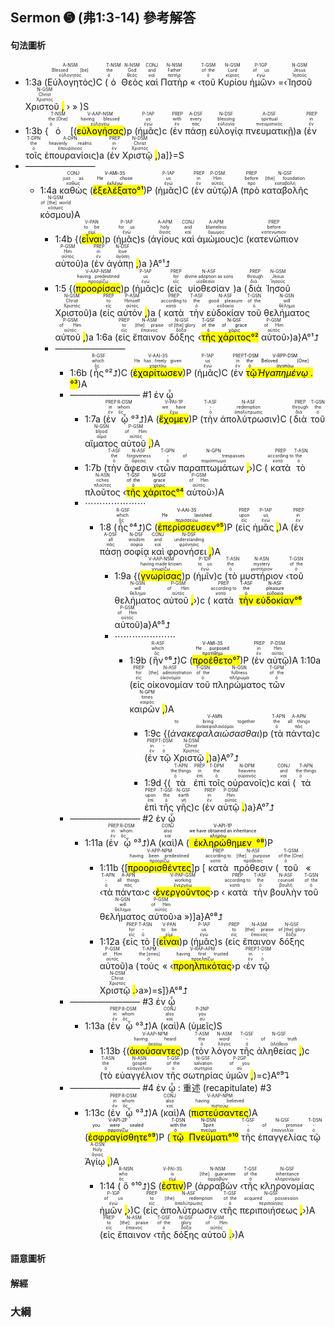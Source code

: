 ## Sermon ➎ (弗1:3-14) 參考解答

#### 句法圖析

- 1:3a (<RUBY><ruby><ruby>Εὐλογητὸς<rt>εὐλογητός</rt></ruby><rt>Blessed [be]</rt></ruby><rt>A-NSM</rt></RUBY>)C (<RUBY><ruby><ruby>ὁ<rt>ὁ</rt></ruby><rt>the</rt></ruby><rt>T-NSM</rt></RUBY> <RUBY><ruby><ruby>Θεὸς<rt>θεός</rt></ruby><rt>God</rt></ruby><rt>N-NSM</rt></RUBY> <RUBY><ruby><ruby>καὶ<rt>καί</rt></ruby><rt>and</rt></ruby><rt>CONJ</rt></RUBY> <RUBY><ruby><ruby>Πατὴρ<rt>πατήρ</rt></ruby><rt>Father</rt></ruby><rt>N-NSM</rt></RUBY> « ‹<RUBY><ruby><ruby>τοῦ<rt>ὁ</rt></ruby><rt>of the</rt></ruby><rt>T-GSM</rt></RUBY> <RUBY><ruby><ruby>Κυρίου<rt>κύριος</rt></ruby><rt>Lord</rt></ruby><rt>N-GSM</rt></RUBY> <RUBY><ruby><ruby>ἡμῶν<rt>ἐγώ</rt></ruby><rt>of us</rt></ruby><rt>P-1GP</rt></RUBY>› =‹<RUBY><ruby><ruby>Ἰησοῦ<rt>Ἰησοῦς</rt></ruby><rt>Jesus</rt></ruby><rt>N-GSM</rt></RUBY> <RUBY><ruby><ruby>Χριστοῦ <mark class='punctuation'>,</mark><rt>Χριστός</rt></ruby><rt>Christ</rt></ruby><rt>N-GSM</rt></RUBY> › » )S
- 1:3b {<RUBY><ruby><ruby>ὁ<rt>ὁ</rt></ruby><rt>the [One]</rt></ruby><rt>T-NSM</rt></RUBY> [(<RUBY><ruby><ruby><mark class='ptc'>εὐλογήσας</mark><rt>εὐλογέω</rt></ruby><rt>having blessed</rt></ruby><rt>V-AAP-NSM</rt></RUBY>)p (<RUBY><ruby><ruby>ἡμᾶς<rt>ἐγώ</rt></ruby><rt>us</rt></ruby><rt>P-1AP</rt></RUBY>)c (<RUBY><ruby><ruby>ἐν<rt>ἐν</rt></ruby><rt>with</rt></ruby><rt>PREP</rt></RUBY> <RUBY><ruby><ruby>πάσῃ<rt>πᾶς</rt></ruby><rt>every</rt></ruby><rt>A-DSF</rt></RUBY> <RUBY><ruby><ruby>εὐλογίᾳ<rt>εὐλογία</rt></ruby><rt>blessing</rt></ruby><rt>N-DSF</rt></RUBY> <RUBY><ruby><ruby>πνευματικῇ<rt>πνευματικός</rt></ruby><rt>spiritual</rt></ruby><rt>A-DSF</rt></RUBY>)a (<RUBY><ruby><ruby>ἐν<rt>ἐν</rt></ruby><rt>in</rt></ruby><rt>PREP</rt></RUBY> <RUBY><ruby><ruby>τοῖς<rt>ὁ</rt></ruby><rt>the</rt></ruby><rt>T-DPN</rt></RUBY> <RUBY><ruby><ruby>ἐπουρανίοις<rt>ἐπουράνιος</rt></ruby><rt>heavenly realms</rt></ruby><rt>A-DPN</rt></RUBY>)a (<RUBY><ruby><ruby>ἐν<rt>ἐν</rt></ruby><rt>in</rt></ruby><rt>PREP</rt></RUBY> <RUBY><ruby><ruby>Χριστῷ <mark class='punctuation'>,</mark><rt>Χριστός</rt></ruby><rt>Christ</rt></ruby><rt>N-DSM</rt></RUBY>)a]}=S
- ————————
	- 1:4a <RUBY><ruby><ruby>καθὼς<rt>καθώς</rt></ruby><rt>just as</rt></ruby><rt>CONJ</rt></RUBY> (<mark><RUBY><ruby><ruby><mark class='verb'>ἐξελέξατο</mark><rt>ἐκλέγω</rt></ruby><rt>He chose</rt></ruby><rt>V-AMI-3S</rt></RUBY>°¹</mark>)P (<RUBY><ruby><ruby>ἡμᾶς<rt>ἐγώ</rt></ruby><rt>us</rt></ruby><rt>P-1AP</rt></RUBY>)C (<RUBY><ruby><ruby>ἐν<rt>ἐν</rt></ruby><rt>in</rt></ruby><rt>PREP</rt></RUBY> <RUBY><ruby><ruby>αὐτῷ<rt>αὐτός</rt></ruby><rt>Him</rt></ruby><rt>P-DSM</rt></RUBY>)A (<RUBY><ruby><ruby>πρὸ<rt>πρό</rt></ruby><rt>before</rt></ruby><rt>PREP</rt></RUBY> <RUBY><ruby><ruby>καταβολῆς<rt>καταβολή</rt></ruby><rt>[the] foundation</rt></ruby><rt>N-GSF</rt></RUBY> <RUBY><ruby><ruby>κόσμου<rt>κόσμος</rt></ruby><rt>of [the] world</rt></ruby><rt>N-GSM</rt></RUBY>)A
		- 1:4b {(<RUBY><ruby><ruby><mark class='ptc'>εἶναι</mark><rt>εἰμί</rt></ruby><rt>to be</rt></ruby><rt>V-PAN</rt></RUBY>)p (<RUBY><ruby><ruby>ἡμᾶς<rt>ἐγώ</rt></ruby><rt>for us</rt></ruby><rt>P-1AP</rt></RUBY>)s (<RUBY><ruby><ruby>ἁγίους<rt>ἅγιος</rt></ruby><rt>holy</rt></ruby><rt>A-APM</rt></RUBY> <RUBY><ruby><ruby>καὶ<rt>καί</rt></ruby><rt>and</rt></ruby><rt>CONJ</rt></RUBY> <RUBY><ruby><ruby>ἀμώμους<rt>ἄμωμος</rt></ruby><rt>blameless</rt></ruby><rt>A-APM</rt></RUBY>)c (<RUBY><ruby><ruby>κατενώπιον<rt>κατενώπιον</rt></ruby><rt>before</rt></ruby><rt>PREP</rt></RUBY> <RUBY><ruby><ruby>αὐτοῦ<rt>αὐτός</rt></ruby><rt>Him</rt></ruby><rt>P-GSM</rt></RUBY>)a (<RUBY><ruby><ruby>ἐν<rt>ἐν</rt></ruby><rt>in</rt></ruby><rt>PREP</rt></RUBY> <RUBY><ruby><ruby>ἀγάπῃ <mark class='punctuation'>,</mark><rt>ἀγάπη</rt></ruby><rt>love</rt></ruby><rt>N-DSF</rt></RUBY>)a }A°¹⮥
		- 1:5 {(<RUBY><ruby><ruby><mark class='ptc'>προορίσας</mark><rt>προορίζω</rt></ruby><rt>having predestined</rt></ruby><rt>V-AAP-NSM</rt></RUBY>)p (<RUBY><ruby><ruby>ἡμᾶς<rt>ἐγώ</rt></ruby><rt>us</rt></ruby><rt>P-1AP</rt></RUBY>)c (<RUBY><ruby><ruby>εἰς<rt>εἰς</rt></ruby><rt>for</rt></ruby><rt>PREP</rt></RUBY> <RUBY><ruby><ruby>υἱοθεσίαν<rt>υἱοθεσία</rt></ruby><rt>divine adoption as sons</rt></ruby><rt>N-ASF</rt></RUBY>)a (<RUBY><ruby><ruby>διὰ<rt>διά</rt></ruby><rt>through</rt></ruby><rt>PREP</rt></RUBY> <RUBY><ruby><ruby>Ἰησοῦ<rt>Ἰησοῦς</rt></ruby><rt>Jesus</rt></ruby><rt>N-GSM</rt></RUBY> <RUBY><ruby><ruby>Χριστοῦ<rt>Χριστός</rt></ruby><rt>Christ</rt></ruby><rt>N-GSM</rt></RUBY>)a (<RUBY><ruby><ruby>εἰς<rt>εἰς</rt></ruby><rt>to</rt></ruby><rt>PREP</rt></RUBY> <RUBY><ruby><ruby>αὐτόν <mark class='punctuation'>,</mark><rt>αὐτός</rt></ruby><rt>Himself</rt></ruby><rt>P-ASM</rt></RUBY>)a (<RUBY><ruby><ruby>κατὰ<rt>κατά</rt></ruby><rt>according to</rt></ruby><rt>PREP</rt></RUBY> <RUBY><ruby><ruby>τὴν<rt>ὁ</rt></ruby><rt>the</rt></ruby><rt>T-ASF</rt></RUBY> <RUBY><ruby><ruby>εὐδοκίαν<rt>εὐδοκία</rt></ruby><rt>good pleasure</rt></ruby><rt>N-ASF</rt></RUBY> <RUBY><ruby><ruby>τοῦ<rt>ὁ</rt></ruby><rt>of the</rt></ruby><rt>T-GSN</rt></RUBY> <RUBY><ruby><ruby>θελήματος<rt>θέλημα</rt></ruby><rt>will</rt></ruby><rt>N-GSN</rt></RUBY> <RUBY><ruby><ruby>αὐτοῦ <mark class='punctuation'>,</mark><rt>αὐτός</rt></ruby><rt>of Him</rt></ruby><rt>P-GSM</rt></RUBY>)a 1:6a (<RUBY><ruby><ruby>εἰς<rt>εἰς</rt></ruby><rt>to</rt></ruby><rt>PREP</rt></RUBY> <RUBY><ruby><ruby>ἔπαινον<rt>ἔπαινος</rt></ruby><rt>[the] praise</rt></ruby><rt>N-ASM</rt></RUBY> <RUBY><ruby><ruby>δόξης<rt>δόξα</rt></ruby><rt>of [the] glory</rt></ruby><rt>N-GSF</rt></RUBY> ‹<mark><RUBY><ruby><ruby>τῆς<rt>ὁ</rt></ruby><rt>of the</rt></ruby><rt>T-GSF</rt></RUBY> <RUBY><ruby><ruby>χάριτος<rt>χάρις</rt></ruby><rt>of grace</rt></ruby><rt>N-GSF</rt></RUBY>°²</mark> <RUBY><ruby><ruby>αὐτοῦ<rt>αὐτός</rt></ruby><rt>of Him</rt></ruby><rt>P-GSM</rt></RUBY>›)a}A°¹⮥
		- ————————
			- 1:6b (<RUBY><ruby><ruby>ἧς<rt>ὅς</rt></ruby><rt>which</rt></ruby><rt>R-GSF</rt></RUBY>°²⮥)C (<RUBY><ruby><ruby><mark class='verb'>ἐχαρίτωσεν</mark><rt>χαριτόω</rt></ruby><rt>He has freely given</rt></ruby><rt>V-AAI-3S</rt></RUBY>)P (<RUBY><ruby><ruby>ἡμᾶς<rt>ἐγώ</rt></ruby><rt>us</rt></ruby><rt>P-1AP</rt></RUBY>)C (<RUBY><ruby><ruby>ἐν<rt>ἐν</rt></ruby><rt>in</rt></ruby><rt>PREP</rt></RUBY> <mark><RUBY><ruby><ruby>τῷ<rt>ὁ</rt></ruby><rt>the</rt></ruby><rt>T-DSM</rt></RUBY> <RUBY><ruby><ruby><em>Ἠγαπημένῳ <mark class='punctuation'>.</mark></em><rt>ἀγαπάω</rt></ruby><rt>Beloved [One]</rt></ruby><rt>V-RPP-DSM</rt></RUBY>°³</mark>)A
			- ———————— #1 ἐν ᾧ
				- 1:7a (<RUBY><ruby><ruby>ἐν<rt>ἐν</rt></ruby><rt>in</rt></ruby><rt>PREP</rt></RUBY> <RUBY><ruby><ruby>ᾧ<rt>ὅς</rt></ruby><rt>whom</rt></ruby><rt>R-DSM</rt></RUBY>°³⮥)A (<RUBY><ruby><ruby><mark class='verb'>ἔχομεν</mark><rt>ἔχω</rt></ruby><rt>we have</rt></ruby><rt>V-PAI-1P</rt></RUBY>)P (<RUBY><ruby><ruby>τὴν<rt>ὁ</rt></ruby><rt>-</rt></ruby><rt>T-ASF</rt></RUBY> <RUBY><ruby><ruby>ἀπολύτρωσιν<rt>ἀπολύτρωσις</rt></ruby><rt>redemption</rt></ruby><rt>N-ASF</rt></RUBY>)C (<RUBY><ruby><ruby>διὰ<rt>διά</rt></ruby><rt>through</rt></ruby><rt>PREP</rt></RUBY> <RUBY><ruby><ruby>τοῦ<rt>ὁ</rt></ruby><rt>the</rt></ruby><rt>T-GSN</rt></RUBY> <RUBY><ruby><ruby>αἵματος<rt>αἷμα</rt></ruby><rt>blood</rt></ruby><rt>N-GSN</rt></RUBY> <RUBY><ruby><ruby>αὐτοῦ <mark class='punctuation'>,</mark><rt>αὐτός</rt></ruby><rt>of Him</rt></ruby><rt>P-GSM</rt></RUBY>)A 
				- 1:7b (<RUBY><ruby><ruby>τὴν<rt>ὁ</rt></ruby><rt>the</rt></ruby><rt>T-ASF</rt></RUBY> <RUBY><ruby><ruby>ἄφεσιν<rt>ἄφεσις</rt></ruby><rt>forgiveness</rt></ruby><rt>N-ASF</rt></RUBY> ‹<RUBY><ruby><ruby>τῶν<rt>ὁ</rt></ruby><rt>-</rt></ruby><rt>T-GPN</rt></RUBY> <RUBY><ruby><ruby>παραπτωμάτων <mark class='punctuation'>,</mark><rt>παράπτωμα</rt></ruby><rt>of trespasses</rt></ruby><rt>N-GPN</rt></RUBY>›)C (<RUBY><ruby><ruby>κατὰ<rt>κατά</rt></ruby><rt>according to</rt></ruby><rt>PREP</rt></RUBY> <RUBY><ruby><ruby>τὸ<rt>ὁ</rt></ruby><rt>the</rt></ruby><rt>T-ASN</rt></RUBY> <RUBY><ruby><ruby>πλοῦτος<rt>πλοῦτος</rt></ruby><rt>riches</rt></ruby><rt>N-ASN</rt></RUBY> ‹<mark><RUBY><ruby><ruby>τῆς<rt>ὁ</rt></ruby><rt>of the</rt></ruby><rt>T-GSF</rt></RUBY> <RUBY><ruby><ruby>χάριτος<rt>χάρις</rt></ruby><rt>grace</rt></ruby><rt>N-GSF</rt></RUBY>°⁴</mark> <RUBY><ruby><ruby>αὐτοῦ<rt>αὐτός</rt></ruby><rt>of Him</rt></ruby><rt>P-GSM</rt></RUBY>›)A
				- ⋯⋯⋯⋯⋯⋯⋯
					- 1:8 (<RUBY><ruby><ruby>ἧς<rt>ὅς</rt></ruby><rt>which</rt></ruby><rt>R-GSF</rt></RUBY>°⁴⮥)C (<mark><RUBY><ruby><ruby><mark class='verb'>ἐπερίσσευσεν</mark><rt>περισσεύω</rt></ruby><rt>He lavished</rt></ruby><rt>V-AAI-3S</rt></RUBY>°⁵</mark>)P (<RUBY><ruby><ruby>εἰς<rt>εἰς</rt></ruby><rt>upon</rt></ruby><rt>PREP</rt></RUBY> <RUBY><ruby><ruby>ἡμᾶς <mark class='punctuation'>,</mark><rt>ἐγώ</rt></ruby><rt>us</rt></ruby><rt>P-1AP</rt></RUBY>)A (<RUBY><ruby><ruby>ἐν<rt>ἐν</rt></ruby><rt>in</rt></ruby><rt>PREP</rt></RUBY> <RUBY><ruby><ruby>πάσῃ<rt>πᾶς</rt></ruby><rt>all</rt></ruby><rt>A-DSF</rt></RUBY> <RUBY><ruby><ruby>σοφίᾳ<rt>σοφία</rt></ruby><rt>wisdom</rt></ruby><rt>N-DSF</rt></RUBY> <RUBY><ruby><ruby>καὶ<rt>καί</rt></ruby><rt>and</rt></ruby><rt>CONJ</rt></RUBY> <RUBY><ruby><ruby>φρονήσει <mark class='punctuation'>,</mark><rt>φρόνησις</rt></ruby><rt>understanding</rt></ruby><rt>N-DSF</rt></RUBY>)A 
						- 1:9a {(<RUBY><ruby><ruby><mark class='ptc'>γνωρίσας</mark><rt>γνωρίζω</rt></ruby><rt>having made known</rt></ruby><rt>V-AAP-NSM</rt></RUBY>)p (<RUBY><ruby><ruby>ἡμῖν<rt>ἐγώ</rt></ruby><rt>to us</rt></ruby><rt>P-1DP</rt></RUBY>)c (<RUBY><ruby><ruby>τὸ<rt>ὁ</rt></ruby><rt>the</rt></ruby><rt>T-ASN</rt></RUBY> <RUBY><ruby><ruby>μυστήριον<rt>μυστήριον</rt></ruby><rt>mystery</rt></ruby><rt>N-ASN</rt></RUBY> ‹<RUBY><ruby><ruby>τοῦ<rt>ὁ</rt></ruby><rt>of the</rt></ruby><rt>T-GSN</rt></RUBY> <RUBY><ruby><ruby>θελήματος<rt>θέλημα</rt></ruby><rt>will</rt></ruby><rt>N-GSN</rt></RUBY> <RUBY><ruby><ruby>αὐτοῦ <mark class='punctuation'>,</mark><rt>αὐτός</rt></ruby><rt>of Him</rt></ruby><rt>P-GSM</rt></RUBY>›)c (<RUBY><ruby><ruby>κατὰ<rt>κατά</rt></ruby><rt>according to</rt></ruby><rt>PREP</rt></RUBY> <mark><RUBY><ruby><ruby>τὴν<rt>ὁ</rt></ruby><rt>the</rt></ruby><rt>T-ASF</rt></RUBY> <RUBY><ruby><ruby>εὐδοκίαν<rt>εὐδοκία</rt></ruby><rt>pleasure</rt></ruby><rt>N-ASF</rt></RUBY>°⁶</mark> <RUBY><ruby><ruby>αὐτοῦ<rt>αὐτός</rt></ruby><rt>of Him</rt></ruby><rt>P-GSM</rt></RUBY>)a}A°⁵⮥ 
						- ⋯⋯⋯⋯⋯⋯⋯
							- 1:9b (<RUBY><ruby><ruby>ἣν<rt>ὅς</rt></ruby><rt>which</rt></ruby><rt>R-ASF</rt></RUBY>°⁶⮥)C (<mark><RUBY><ruby><ruby><mark class='verb'>προέθετο</mark><rt>προτίθημι</rt></ruby><rt>He purposed</rt></ruby><rt>V-AMI-3S</rt></RUBY>°⁷</mark>)P (<RUBY><ruby><ruby>ἐν<rt>ἐν</rt></ruby><rt>in</rt></ruby><rt>PREP</rt></RUBY> <RUBY><ruby><ruby>αὐτῷ<rt>αὐτός</rt></ruby><rt>Him</rt></ruby><rt>P-DSM</rt></RUBY>)A 1:10a (<RUBY><ruby><ruby>εἰς<rt>εἰς</rt></ruby><rt>for</rt></ruby><rt>PREP</rt></RUBY> <RUBY><ruby><ruby>οἰκονομίαν<rt>οἰκονομία</rt></ruby><rt>[the] administration</rt></ruby><rt>N-ASF</rt></RUBY> <RUBY><ruby><ruby>τοῦ<rt>ὁ</rt></ruby><rt>of the</rt></ruby><rt>T-GSN</rt></RUBY> <RUBY><ruby><ruby>πληρώματος<rt>πλήρωμα</rt></ruby><rt>fullness</rt></ruby><rt>N-GSN</rt></RUBY> <RUBY><ruby><ruby>τῶν<rt>ὁ</rt></ruby><rt>of the</rt></ruby><rt>T-GPM</rt></RUBY> <RUBY><ruby><ruby>καιρῶν <mark class='punctuation'>,</mark><rt>καιρός</rt></ruby><rt>times</rt></ruby><rt>N-GPM</rt></RUBY>)A 
								- 1:9c {(<RUBY><ruby><ruby><em>ἀνακεφαλαιώσασθαι</em><rt>ἀνακεφαλαιόομαι</rt></ruby><rt>to bring together</rt></ruby><rt>V-AMN</rt></RUBY>)p (<RUBY><ruby><ruby>τὰ<rt>ὁ</rt></ruby><rt>the</rt></ruby><rt>T-APN</rt></RUBY> <RUBY><ruby><ruby>πάντα<rt>πᾶς</rt></ruby><rt>all things</rt></ruby><rt>A-APN</rt></RUBY>)c (<RUBY><ruby><ruby>ἐν<rt>ἐν</rt></ruby><rt>in</rt></ruby><rt>PREP</rt></RUBY> <RUBY><ruby><ruby>τῷ<rt>ὁ</rt></ruby><rt>-</rt></ruby><rt>T-DSM</rt></RUBY> <RUBY><ruby><ruby>Χριστῷ <mark class='punctuation'>,</mark><rt>Χριστός</rt></ruby><rt>Christ</rt></ruby><rt>N-DSM</rt></RUBY>)a}A°⁷⮥
								- 1:9d {(<RUBY><ruby><ruby>τὰ<rt>ὁ</rt></ruby><rt>the things</rt></ruby><rt>T-APN</rt></RUBY> <RUBY><ruby><ruby>ἐπὶ<rt>ἐπί</rt></ruby><rt>in</rt></ruby><rt>PREP</rt></RUBY> <RUBY><ruby><ruby>τοῖς<rt>ὁ</rt></ruby><rt>the</rt></ruby><rt>T-DPM</rt></RUBY> <RUBY><ruby><ruby>οὐρανοῖς<rt>οὐρανός</rt></ruby><rt>heavens</rt></ruby><rt>N-DPM</rt></RUBY>)c <RUBY><ruby><ruby>καὶ<rt>καί</rt></ruby><rt>and</rt></ruby><rt>CONJ</rt></RUBY> (<RUBY><ruby><ruby>τὰ<rt>ὁ</rt></ruby><rt>the things</rt></ruby><rt>T-APN</rt></RUBY> <RUBY><ruby><ruby>ἐπὶ<rt>ἐπί</rt></ruby><rt>upon</rt></ruby><rt>PREP</rt></RUBY> <RUBY><ruby><ruby>τῆς<rt>ὁ</rt></ruby><rt>the</rt></ruby><rt>T-GSF</rt></RUBY> <RUBY><ruby><ruby>γῆς<rt>γῆ</rt></ruby><rt>earth</rt></ruby><rt>N-GSF</rt></RUBY>)c (<RUBY><ruby><ruby>ἐν<rt>ἐν</rt></ruby><rt>in</rt></ruby><rt>PREP</rt></RUBY> <RUBY><ruby><ruby>αὐτῷ <mark class='punctuation'>.</mark><rt>αὐτός</rt></ruby><rt>Him</rt></ruby><rt>P-DSM</rt></RUBY>)a}A°⁷⮥
			- ———————— #2 ἐν ᾧ
				- 1:11a (<RUBY><ruby><ruby>ἐν<rt>ἐν</rt></ruby><rt>in</rt></ruby><rt>PREP</rt></RUBY> <RUBY><ruby><ruby>ᾧ<rt>ὅς</rt></ruby><rt>whom</rt></ruby><rt>R-DSM</rt></RUBY>°³⮥)A (<RUBY><ruby><ruby>καὶ<rt>καί</rt></ruby><rt>also</rt></ruby><rt>CONJ</rt></RUBY>)A (<mark><RUBY><ruby><ruby><mark class='verb'>ἐκληρώθημεν</mark><rt>κληρόω</rt></ruby><rt>we have obtained an inheritance</rt></ruby><rt>V-API-1P</rt></RUBY>°⁸</mark>)P 
					- 1:11b {[<RUBY><ruby><ruby><mark class='ptc'>προορισθέντες</mark><rt>προορίζω</rt></ruby><rt>having been predestined</rt></ruby><rt>V-APP-NPM</rt></RUBY>]p [<RUBY><ruby><ruby>κατὰ<rt>κατά</rt></ruby><rt>according to</rt></ruby><rt>PREP</rt></RUBY> <RUBY><ruby><ruby>πρόθεσιν<rt>πρόθεσις</rt></ruby><rt>[the] purpose</rt></ruby><rt>N-ASF</rt></RUBY> (<RUBY><ruby><ruby>τοῦ<rt>ὁ</rt></ruby><rt>of the [One]</rt></ruby><rt>T-GSM</rt></RUBY> « ‹<RUBY><ruby><ruby>τὰ<rt>ὁ</rt></ruby><rt>-</rt></ruby><rt>T-APN</rt></RUBY> <RUBY><ruby><ruby>πάντα<rt>πᾶς</rt></ruby><rt>all things</rt></ruby><rt>A-APN</rt></RUBY>›c ‹<RUBY><ruby><ruby><mark class='ptc'>ἐνεργοῦντος</mark><rt>ἐνεργέω</rt></ruby><rt>working</rt></ruby><rt>V-PAP-GSM</rt></RUBY>›p ‹<RUBY><ruby><ruby>κατὰ<rt>κατά</rt></ruby><rt>according to</rt></ruby><rt>PREP</rt></RUBY> <RUBY><ruby><ruby>τὴν<rt>ὁ</rt></ruby><rt>the</rt></ruby><rt>T-ASF</rt></RUBY> <RUBY><ruby><ruby>βουλὴν<rt>βουλή</rt></ruby><rt>counsel</rt></ruby><rt>N-ASF</rt></RUBY> <RUBY><ruby><ruby>τοῦ<rt>ὁ</rt></ruby><rt>of the</rt></ruby><rt>T-GSN</rt></RUBY> <RUBY><ruby><ruby>θελήματος<rt>θέλημα</rt></ruby><rt>will</rt></ruby><rt>N-GSN</rt></RUBY> <RUBY><ruby><ruby>αὐτοῦ<rt>αὐτός</rt></ruby><rt>of Him</rt></ruby><rt>P-GSM</rt></RUBY>›a »)]a}A°⁸⮥
					- 1:12a {<RUBY><ruby><ruby>εἰς<rt>εἰς</rt></ruby><rt>for</rt></ruby><rt>PREP</rt></RUBY> <RUBY><ruby><ruby>τὸ<rt>ὁ</rt></ruby><rt>-</rt></ruby><rt>T-ASN</rt></RUBY> [(<RUBY><ruby><ruby><mark class='ptc'>εἶναι</mark><rt>εἰμί</rt></ruby><rt>to be</rt></ruby><rt>V-PAN</rt></RUBY>)p (<RUBY><ruby><ruby>ἡμᾶς<rt>ἐγώ</rt></ruby><rt>us</rt></ruby><rt>P-1AP</rt></RUBY>)s (<RUBY><ruby><ruby>εἰς<rt>εἰς</rt></ruby><rt>to</rt></ruby><rt>PREP</rt></RUBY> <RUBY><ruby><ruby>ἔπαινον<rt>ἔπαινος</rt></ruby><rt>[the] praise</rt></ruby><rt>N-ASM</rt></RUBY> <RUBY><ruby><ruby>δόξης<rt>δόξα</rt></ruby><rt>of [the] glory</rt></ruby><rt>N-GSF</rt></RUBY> <RUBY><ruby><ruby>αὐτοῦ<rt>αὐτός</rt></ruby><rt>of Him</rt></ruby><rt>P-GSM</rt></RUBY>)a (<RUBY><ruby><ruby>τοὺς<rt>ὁ</rt></ruby><rt>the [ones]</rt></ruby><rt>T-APM</rt></RUBY> « ‹<RUBY><ruby><ruby><mark class='ptc'>προηλπικότας</mark><rt>προελπίζω</rt></ruby><rt>having first trusted</rt></ruby><rt>V-RAP-APM</rt></RUBY>›p ‹<RUBY><ruby><ruby>ἐν<rt>ἐν</rt></ruby><rt>in</rt></ruby><rt>PREP</rt></RUBY> <RUBY><ruby><ruby>τῷ<rt>ὁ</rt></ruby><rt>-</rt></ruby><rt>T-DSM</rt></RUBY> <RUBY><ruby><ruby>Χριστῷ <mark class='punctuation'>.</mark><rt>Χριστός</rt></ruby><rt>Christ</rt></ruby><rt>N-DSM</rt></RUBY>›a»)=s]}A°⁸⮥
			- ———————— #3 ἐν ᾧ
				- 1:13a (<RUBY><ruby><ruby>ἐν<rt>ἐν</rt></ruby><rt>in</rt></ruby><rt>PREP</rt></RUBY> <RUBY><ruby><ruby>ᾧ<rt>ὅς</rt></ruby><rt>whom</rt></ruby><rt>R-DSM</rt></RUBY>°³⮥)A (<RUBY><ruby><ruby>καὶ<rt>καί</rt></ruby><rt>also</rt></ruby><rt>CONJ</rt></RUBY>)A (<RUBY><ruby><ruby>ὑμεῖς<rt>σύ</rt></ruby><rt>you</rt></ruby><rt>P-2NP</rt></RUBY>)S 
					- 1:13b {(<RUBY><ruby><ruby><mark class='ptc'>ἀκούσαντες</mark><rt>ἀκούω</rt></ruby><rt>having heard</rt></ruby><rt>V-AAP-NPM</rt></RUBY>)p (<RUBY><ruby><ruby>τὸν<rt>ὁ</rt></ruby><rt>the</rt></ruby><rt>T-ASM</rt></RUBY> <RUBY><ruby><ruby>λόγον<rt>λόγος</rt></ruby><rt>word</rt></ruby><rt>N-ASM</rt></RUBY> <RUBY><ruby><ruby>τῆς<rt>ὁ</rt></ruby><rt>-</rt></ruby><rt>T-GSF</rt></RUBY> <RUBY><ruby><ruby>ἀληθείας <mark class='punctuation'>,</mark><rt>ἀλήθεια</rt></ruby><rt>of truth</rt></ruby><rt>N-GSF</rt></RUBY>)c (<RUBY><ruby><ruby>τὸ<rt>ὁ</rt></ruby><rt>the</rt></ruby><rt>T-ASN</rt></RUBY> <RUBY><ruby><ruby>εὐαγγέλιον<rt>εὐαγγέλιον</rt></ruby><rt>gospel</rt></ruby><rt>N-ASN</rt></RUBY> <RUBY><ruby><ruby>τῆς<rt>ὁ</rt></ruby><rt>of the</rt></ruby><rt>T-GSF</rt></RUBY> <RUBY><ruby><ruby>σωτηρίας<rt>σωτηρία</rt></ruby><rt>salvation</rt></ruby><rt>N-GSF</rt></RUBY> <RUBY><ruby><ruby>ὑμῶν <mark class='punctuation'>,</mark><rt>σύ</rt></ruby><rt>of you</rt></ruby><rt>P-2GP</rt></RUBY>)=c}A°⁹⮧
			-  ———————— #4 ἐν ᾧ : 重述 (recapitulate) #3
				- 1:13c (<RUBY><ruby><ruby>ἐν<rt>ἐν</rt></ruby><rt>in</rt></ruby><rt>PREP</rt></RUBY> <RUBY><ruby><ruby>ᾧ<rt>ὅς</rt></ruby><rt>whom</rt></ruby><rt>R-DSM</rt></RUBY>°³⮥)A (<RUBY><ruby><ruby>καὶ<rt>καί</rt></ruby><rt>also</rt></ruby><rt>CONJ</rt></RUBY>)A (<RUBY><ruby><ruby><mark class='ptc'>πιστεύσαντες</mark><rt>πιστεύω</rt></ruby><rt>having believed</rt></ruby><rt>V-AAP-NPM</rt></RUBY>)A (<mark><RUBY><ruby><ruby><mark class='verb'>ἐσφραγίσθητε</mark><rt>σφραγίζω</rt></ruby><rt>you were sealed</rt></ruby><rt>V-API-2P</rt></RUBY>°⁹</mark>)P (<mark><RUBY><ruby><ruby>τῷ<rt>ὁ</rt></ruby><rt>with the</rt></ruby><rt>T-DSN</rt></RUBY> <RUBY><ruby><ruby>Πνεύματι<rt>πνεῦμα</rt></ruby><rt>Spirit</rt></ruby><rt>N-DSN</rt></RUBY>°¹⁰</mark> <RUBY><ruby><ruby>τῆς<rt>ὁ</rt></ruby><rt>-</rt></ruby><rt>T-GSF</rt></RUBY> <RUBY><ruby><ruby>ἐπαγγελίας<rt>ἐπαγγελία</rt></ruby><rt>of promise</rt></ruby><rt>N-GSF</rt></RUBY> <RUBY><ruby><ruby>τῷ<rt>ὁ</rt></ruby><rt>-</rt></ruby><rt>T-DSN</rt></RUBY> <RUBY><ruby><ruby>Ἁγίῳ <mark class='punctuation'>,</mark><rt>ἅγιος</rt></ruby><rt>Holy</rt></ruby><rt>A-DSN</rt></RUBY>)A
					- 1:14 (<RUBY><ruby><ruby>ὅ<rt>ὅς</rt></ruby><rt>who</rt></ruby><rt>R-NSN</rt></RUBY>°¹⁰⮥)S (<RUBY><ruby><ruby><mark class='verb'>ἐστιν</mark><rt>εἰμί</rt></ruby><rt>is</rt></ruby><rt>V-PAI-3S</rt></RUBY>)P (<RUBY><ruby><ruby>ἀρραβὼν<rt>ἀρραβών</rt></ruby><rt>[the] guarantee</rt></ruby><rt>N-NSM</rt></RUBY> ‹<RUBY><ruby><ruby>τῆς<rt>ὁ</rt></ruby><rt>of the</rt></ruby><rt>T-GSF</rt></RUBY> <RUBY><ruby><ruby>κληρονομίας<rt>κληρονομία</rt></ruby><rt>inheritance</rt></ruby><rt>N-GSF</rt></RUBY> <RUBY><ruby><ruby>ἡμῶν <mark class='punctuation'>,</mark><rt>ἐγώ</rt></ruby><rt>of us</rt></ruby><rt>P-1GP</rt></RUBY>›)C (<RUBY><ruby><ruby>εἰς<rt>εἰς</rt></ruby><rt>to</rt></ruby><rt>PREP</rt></RUBY> <RUBY><ruby><ruby>ἀπολύτρωσιν<rt>ἀπολύτρωσις</rt></ruby><rt>[the] redemption</rt></ruby><rt>N-ASF</rt></RUBY> ‹<RUBY><ruby><ruby>τῆς<rt>ὁ</rt></ruby><rt>of the</rt></ruby><rt>T-GSF</rt></RUBY> <RUBY><ruby><ruby>περιποιήσεως <mark class='punctuation'>,</mark><rt>περιποίησις</rt></ruby><rt>acquired possession</rt></ruby><rt>N-GSF</rt></RUBY>›)A (<RUBY><ruby><ruby>εἰς<rt>εἰς</rt></ruby><rt>to</rt></ruby><rt>PREP</rt></RUBY> <RUBY><ruby><ruby>ἔπαινον<rt>ἔπαινος</rt></ruby><rt>[the] praise</rt></ruby><rt>N-ASM</rt></RUBY> ‹<RUBY><ruby><ruby>τῆς<rt>ὁ</rt></ruby><rt>of the</rt></ruby><rt>T-GSF</rt></RUBY> <RUBY><ruby><ruby>δόξης<rt>δόξα</rt></ruby><rt>glory</rt></ruby><rt>N-GSF</rt></RUBY> <RUBY><ruby><ruby>αὐτοῦ <mark class='punctuation'>.</mark><rt>αὐτός</rt></ruby><rt>of Him</rt></ruby><rt>P-GSM</rt></RUBY>›)A



#### 語意圖析


#### 解經


### 大綱